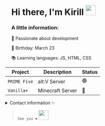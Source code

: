 <div style="padding-left: 20px;">
    <h1>Hi there, I'm Kirill <img src="https://github.com/blackcater/blackcater/raw/main/images/Hi.gif" height="32"/></h1>
  <h3>A little information:</h3>
        <p>🚀 Passionate about development</p>
        <p>🎂 Birthday: March 23</p>
        <p>📚 Learning languages: JS, HTML, CSS</p>
</div>

| Project | Description | Status |
| --- | --- | --- |
| `PRIME Five` | alt:V Server | 🟢 |
| `Vanilla+` | Minecraft Server | 🔴 |

<details>

<summary> Contact information ✨️</summary>
<hr>
### Say Run / Kirill

Here is my discord: ``run_say``
<hr>
</details>

>  ``See you ❤️`` <img src="https://github.com/goforbg/telegram-emoji-gifs/blob/master/hour-glass.gif?raw=true" height="32"/>
